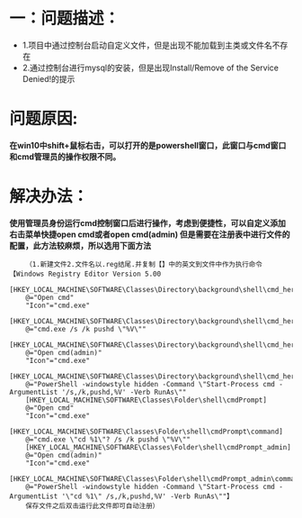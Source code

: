 # 一：问题描述： #
- 1.项目中通过控制台启动自定义文件，但是出现不能加载到主类或文件名不存在
- 2.通过控制台进行mysql的安装，但是出现Install/Remove of the Service Denied!的提示

# 问题原因: #

**在win10中shift+鼠标右击，可以打开的是powershell窗口，此窗口与cmd窗口和cmd管理员的操作权限不同。**

# 解决办法： #

**使用管理员身份运行cmd控制窗口后进行操作，考虑到便捷性，可以自定义添加右击菜单快捷open cmd或者open cmd(admin)
但是需要在注册表中进行文件的配置，此方法较麻烦，所以选用下面方法**

		（1.新建文件2.文件名以.reg结尾.并复制【】中的英文到文件中作为执行命令【Windows Registry Editor Version 5.00
		[HKEY_LOCAL_MACHINE\SOFTWARE\Classes\Directory\background\shell\cmd_here]
		@="Open cmd"
		"Icon"="cmd.exe"
		[HKEY_LOCAL_MACHINE\SOFTWARE\Classes\Directory\background\shell\cmd_here\command]
		@="cmd.exe /s /k pushd \"%V\""
		[HKEY_LOCAL_MACHINE\SOFTWARE\Classes\Directory\background\shell\cmd_here_admin]
		@="Open cmd(admin)"
		"Icon"="cmd.exe"
		[HKEY_LOCAL_MACHINE\SOFTWARE\Classes\Directory\background\shell\cmd_here_admin\command]
		@="PowerShell -windowstyle hidden -Command \"Start-Process cmd -ArgumentList '/s,/k,pushd,%V' -Verb RunAs\""
		[HKEY_LOCAL_MACHINE\SOFTWARE\Classes\Folder\shell\cmdPrompt]
		@="Open cmd"
		"Icon"="cmd.exe"
		[HKEY_LOCAL_MACHINE\SOFTWARE\Classes\Folder\shell\cmdPrompt\command]
		@="cmd.exe \"cd %1\"? /s /k pushd \"%V\""
		[HKEY_LOCAL_MACHINE\SOFTWARE\Classes\Folder\shell\cmdPrompt_admin]
		@="Open cmd(admin)"
		"Icon"="cmd.exe"
		[HKEY_LOCAL_MACHINE\SOFTWARE\Classes\Folder\shell\cmdPrompt_admin\command]
		@="PowerShell -windowstyle hidden -Command \"Start-Process cmd -ArgumentList '\"cd %1\" /s,/k,pushd,%V' -Verb RunAs\""】
		保存文件之后双击运行此文件即可自动注册）
